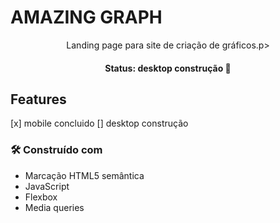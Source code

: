 # AMAZING GRAPH 

<p align="center">Landing page para site de criação de gráficos.p>
<h4 align="center">Status: desktop construção 🚀</h4>

## Features
[x] mobile concluido
[] desktop construção

### 🛠 Construído com

- Marcação HTML5 semântica
- JavaScript
- Flexbox
- Media queries

